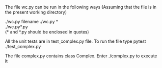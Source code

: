 The file wc.py can be run in the following ways (Assuming that the file is in the present working directory)

./wc.py filename
./wc.py *	     
./wc.py*.py		      
(* and *.py should be enclosed in quotes)

All the unit tests are in test_complex.py file. To run the file type pytest ./test_complex.py

The file complex.py contains class Complex. Enter ./complex.py to execute it
